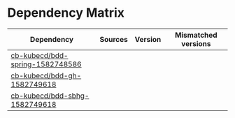 # Dependency Matrix

Dependency | Sources | Version | Mismatched versions
---------- | ------- | ------- | -------------------
[cb-kubecd/bdd-spring-1582748586](https://github.com/cb-kubecd/bdd-spring-1582748586.git) |  | []() | 
[cb-kubecd/bdd-gh-1582749618](https://github.com/cb-kubecd/bdd-gh-1582749618.git) |  | []() | 
[cb-kubecd/bdd-sbhg-1582749618](https://github.com/cb-kubecd/bdd-sbhg-1582749618.git) |  | []() | 
